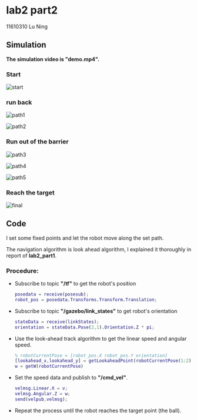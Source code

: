 # lab2 part2

11610310  Lu Ning

## Simulation

**The simulation video is "demo.mp4".**

### Start

![start](/home/luning/workspace/IR/lab2_part2/start.png)

### run back

![path1](/home/luning/workspace/IR/lab2_part2/path1.png)

![path2](/home/luning/workspace/IR/lab2_part2/path2.png)

### Run out of the barrier

![path3](/home/luning/workspace/IR/lab2_part2/path3.png)

![path4](/home/luning/workspace/IR/lab2_part2/path4.png)

![path5](/home/luning/workspace/IR/lab2_part2/path5.png)

### Reach the target

![final](/home/luning/workspace/IR/lab2_part2/final.png)





## Code

I set some fixed points and let the robot move along the set path.

The navigation algorithm is look ahead algorithm, I explained it thoroughly in report of **lab2_part1**.

### Procedure:

- Subscribe to topic **"/tf"** to get the robot's position

  ```matlab
  posedata = receive(posesub);
  robot_pos = posedata.Transforms.Transform.Translation;
  ```

- Subscribe to topic **"/gazebo/link_states"** to get robot's orientation

  ```matlab
  stateData = receive(linkStates);
  orientation = stateData.Pose(2,1).Orientation.Z * pi;
  ```

- Use the look-ahead track algorithm to get the linear speed and angular speed.

  ```matlab
  % robotCurrentPose = [robot_pos.X robot_pos.Y orientation]
  [lookahead_x,lookahead_y] = getLookaheadPoint(robotCurrentPose(1:2));
  w = getW(robotCurrentPose) 
  ```

- Set the speed data and publish to **"/cmd_vel"**.

  ```matlab
  velmsg.Linear.X = v;
  velmsg.Angular.Z = w;
  send(velpub,velmsg);
  ```

- Repeat the process until the robot reaches the target point (the ball).

  



